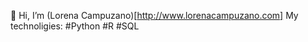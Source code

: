 👋 Hi, I’m (Lorena Campuzano)[http://www.lorenacampuzano.com]
My technoligies: #Python #R #SQL
<!---
lorenacampuzano/lorenacampuzano is a ✨ special ✨ repository because its `README.md` (this file) appears on your GitHub profile.
You can click the Preview link to take a look at your changes.
--->
